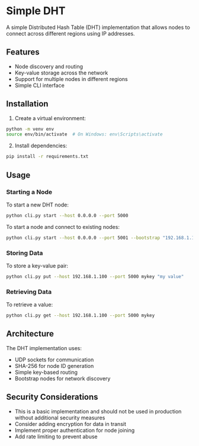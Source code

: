 # Simple DHT

A simple Distributed Hash Table (DHT) implementation that allows nodes to connect across different regions using IP addresses.

## Features

- Node discovery and routing
- Key-value storage across the network
- Support for multiple nodes in different regions
- Simple CLI interface

## Installation

1. Create a virtual environment:
```bash
python -m venv env
source env/bin/activate  # On Windows: env\Scripts\activate
```

2. Install dependencies:
```bash
pip install -r requirements.txt
```

## Usage

### Starting a Node

To start a new DHT node:
```bash
python cli.py start --host 0.0.0.0 --port 5000
```

To start a node and connect to existing nodes:
```bash
python cli.py start --host 0.0.0.0 --port 5001 --bootstrap "192.168.1.100:5000,192.168.1.101:5000"
```

### Storing Data

To store a key-value pair:
```bash
python cli.py put --host 192.168.1.100 --port 5000 mykey "my value"
```

### Retrieving Data

To retrieve a value:
```bash
python cli.py get --host 192.168.1.100 --port 5000 mykey
```

## Architecture

The DHT implementation uses:
- UDP sockets for communication
- SHA-256 for node ID generation
- Simple key-based routing
- Bootstrap nodes for network discovery

## Security Considerations

- This is a basic implementation and should not be used in production without additional security measures
- Consider adding encryption for data in transit
- Implement proper authentication for node joining
- Add rate limiting to prevent abuse

